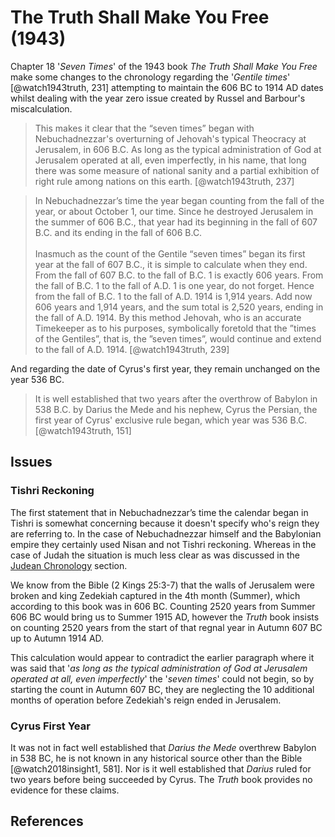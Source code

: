 # The Truth Shall Make You Free (1943)

Chapter 18 '_Seven Times_' of the 1943 book _The Truth Shall Make You Free_ make some changes to the chronology
regarding the '_Gentile times_' [@watch1943truth, 231] attempting to maintain the 606 BC to 1914 AD dates whilst dealing
with the year zero issue created by Russel and Barbour's miscalculation.

> This makes it clear that the “seven times” began
  with Nebuchadnezzar's overturning of Jehovah's typical Theocracy at Jerusalem, in 606
  B.C. As long as the typical administration of
  God at Jerusalem operated at all, even imperfectly,
  in his name, that long there was some
  measure of national sanity and a partial exhibition
  of right rule among nations on this earth. [@watch1943truth, 237]

> In Nebuchadnezzar’s time the year began counting from the fall of the year, or about October
  1, our time. Since he destroyed Jerusalem in the summer of 606 B.C., that year had its
  beginning in the fall of 607 B.C. and its ending in the fall of 606 B.C.
  <br><br>
  Inasmuch as the count of the Gentile “seven times” began its first year at the fall of 607 B.C.,
  it is simple to calculate when they end. From the fall of 607 B.C. to the fall of B.C. 1 is exactly
  606 years. From the fall of B.C. 1 to the fall of A.D. 1 is one year, do not forget. Hence from
  the fall of B.C. 1 to the fall of A.D. 1914 is 1,914 years. Add now 606 years and 1,914 years, and
  the sum total is 2,520 years, ending in the fall of A.D. 1914. By this method Jehovah, who is an
  accurate Timekeeper as to his purposes, symbolically foretold that the ”times of the Gentiles”,
  that is, the ”seven times”, would continue and extend to the fall of A.D. 1914. [@watch1943truth, 239]

And regarding the date of Cyrus's first year, they remain unchanged on the year 536 BC.

> It is well established that two years
  after the overthrow of Babylon in 538 B.C. by
  Darius the Mede and his nephew, Cyrus the
  Persian, the first year of Cyrus' exclusive rule
  began, which year was 536 B.C. [@watch1943truth, 151]

## Issues

### Tishri Reckoning

The first statement that in Nebuchadnezzar’s time the calendar began in Tishri is somewhat concerning because
it doesn't specify who's reign they are referring to.
In the case of Nebuchadnezzar himself and the Babylonian empire they certainly used Nisan and not Tishri reckoning.
Whereas in the case of Judah the situation is much less clear as was discussed in the 
[Judean Chronology](../../judean/README.md) section.

We know from the Bible (2 Kings 25:3-7) that the walls of Jerusalem were broken and king Zedekiah captured in the 4th
month (Summer), which according to this book was in 606 BC. Counting 2520 years from Summer 606 BC would bring us
to Summer 1915 AD, however the _Truth_ book insists on counting 2520 years from the start of that regnal year in Autumn
607 BC up to Autumn 1914 AD. 

This calculation would appear to contradict the earlier paragraph where it was said that 
'_as long as the typical administration of God at Jerusalem operated at all, even imperfectly_' the '_seven times_'
could not begin, so by starting the count in Autumn 607 BC, they are neglecting the 10 additional months of operation 
before Zedekiah's reign ended in Jerusalem.

### Cyrus First Year

It was not in fact well established that _Darius the Mede_ overthrew Babylon in 538 BC, he is not known in any
historical source other than the Bible [@watch2018insight1, 581]. Nor is it well established that _Darius_ ruled for
two years before being succeeded by Cyrus. The _Truth_ book provides no evidence for these claims.

## References
